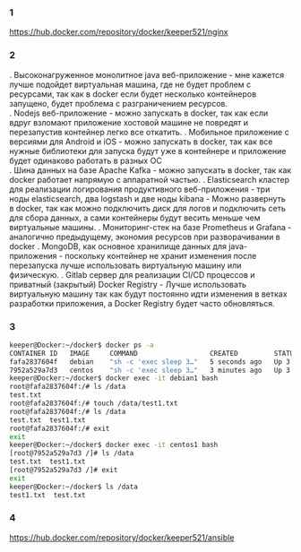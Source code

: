 ### 1 ###
https://hub.docker.com/repository/docker/keeper521/nginx
### 2 ###
. Высоконагруженное монолитное java веб-приложение - мне кажется лучше подойдет виртуальная машина, где не будет проблем с ресурсами, так как в docker если будет несколько контейнеров запущено, будет проблема с разграничением ресурсов.  
. Nodejs веб-приложение - можно запускать в docker, так как если вдруг взломают приложение хостовой машине не повредят и перезапустив контейнер легко все откатить.
. Мобильное приложение c версиями для Android и iOS - можно запускать в docker, так как все нужные библиотеки для запуска будут уже в контейнере и приложение будет одинаково работать в разных ОС  
. Шина данных на базе Apache Kafka - можно запускать в docker, так как docker работает напрямую с аппаратной частью.
. Elasticsearch кластер для реализации логирования продуктивного веб-приложения - три ноды elasticsearch, два logstash и две ноды kibana - Можно развернуть в docker, так как можно подключить диск для логов и подключить сеть для сбора данных, а сами контейнеры будут весить меньше чем виртуальные машины.
. Мониторинг-стек на базе Prometheus и Grafana - аналогично предыдущему, экономия ресурсов при разворачивании в docker
. MongoDB, как основное хранилище данных для java-приложения - поскольку контейнер не хранит изменения после перезапуска лучше использовать виртуальную машину или физическую.
. Gitlab сервер для реализации CI/CD процессов и приватный (закрытый) Docker Registry - Лучше использовать виртуальную машину так как будут постоянно идти изменения в ветках разработки приложения, а Docker Registry будет часто обновляться.
### 3 ###
``` bash
keeper@Docker:~/docker$ docker ps -a  
CONTAINER ID   IMAGE     COMMAND                  CREATED         STATUS         PORTS                                   NAMES  
fafa2837604f   debian    "sh -c 'exec sleep 3…"   5 seconds ago   Up 3 seconds   0.0.0.0:8023->23/tcp, :::8023->23/tcp   debian1  
7952a529a7d3   centos    "sh -c 'exec sleep 3…"   3 minutes ago   Up 3 minutes   0.0.0.0:8022->22/tcp, :::8022->22/tcp   centos1  
keeper@Docker:~/docker$ docker exec -it debian1 bash  
root@fafa2837604f:/# ls /data  
test.txt  
root@fafa2837604f:/# touch /data/test1.txt  
root@fafa2837604f:/# ls /data  
test.txt  test1.txt  
root@fafa2837604f:/# exit  
exit  
keeper@Docker:~/docker$ docker exec -it centos1 bash  
[root@7952a529a7d3 /]# ls /data  
test.txt  test1.txt  
[root@7952a529a7d3 /]# exit  
exit  
keeper@Docker:~/docker$ ls /data  
test1.txt  test.txt  
```
### 4 ###
https://hub.docker.com/repository/docker/keeper521/ansible
